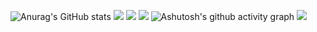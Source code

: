 ![Anurag's GitHub stats](https://github-readme-stats.vercel.app/api?username=kotuyako)
<img src="https://img.shields.io/badge/-HTML5-E34F26?style=flat-square&logo=html5&logoColor=white" /> 
<img src="https://img.shields.io/badge/-CSS3-1572B6?style=flat-square&logo=css3" /> 
<img src="https://img.shields.io/badge/-JavaScript-oringe?style=flat-square&logo=javascript" />
![Ashutosh's github activity graph](https://github-readme-activity-graph.vercel.app/graph?username=kotuyako)
![](https://stats.justsong.cn/api/leetcode?username=kotuyako)



